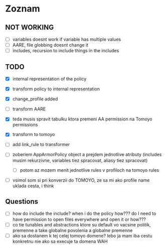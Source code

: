 # Zoznam

## NOT WORKING

- [ ] variables doesnt work if variable has multiple values
- [ ] AARE, file globbing doesnt change it
- [ ] includes, recursion to include things in the includes

## TODO

- [x] internal representation of the policy
- [x] transform policy to internal representation
- [x] change_profile added
- [ ] transform AARE
- [x] teda musis spravit tabulku ktora premeni AA permission na Tomoyo permissions
- [x] transform to tomoyo
- [ ] add link_rule to transformer
- [ ] zoberiem AppArmorPolicy object a prejdem jednotlive atributy (includes musim rekurzivne, variables tiez spracovat, aliasy tiez spracovat)
  - [ ] potom az mozem menit jednotlive rules v profiloch na tomoyo rules


- [ ] vsimol som si pri konverzii do TOMOYO, ze sa mi ako profile name uklada cesta, i think


## Questions

- [ ] how do include the include? when i do the policy how??? do I need to have permission to open files everywhere and open it or how???
- [ ] co tie tunables and abstractions ktore su default vo vacsine politik, premenne a take globalne povolenia a globalne premenne
- [ ] ako sa dostanem k tej celej tomoyo domene? lebo ja mam iba cestu konkretnu nie ako sa execuje ta domena WAH
